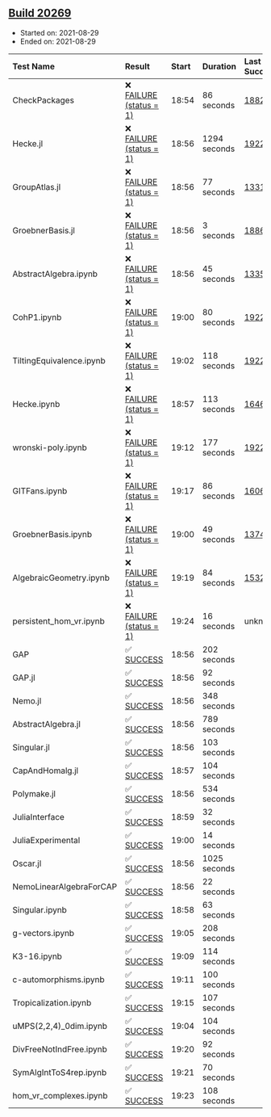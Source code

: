 ## [Build 20269](https://oscarci.mathematik.uni-kl.de/job/oscar/20269/)

* Started on: 2021-08-29
* Ended on: 2021-08-29

| Test Name    | Result | Start | Duration | Last Success | First Failure |
|:-------------|:-------|:------|:---------|:-------------|:--------------|
| CheckPackages | ❌ [FAILURE (status = 1)](https://oscarci.mathematik.uni-kl.de/job/oscar/20269/artifact/logs/build-20269/CheckPackages.log) | 18:54 | 86 seconds | [18822](https://oscarci.mathematik.uni-kl.de/job/oscar/18822/) | [18823](https://oscarci.mathematik.uni-kl.de/job/oscar/18823/) |
| Hecke.jl | ❌ [FAILURE (status = 1)](https://oscarci.mathematik.uni-kl.de/job/oscar/20269/artifact/logs/build-20269/Hecke.jl.log) | 18:56 | 1294 seconds | [19222](https://oscarci.mathematik.uni-kl.de/job/oscar/19222/) | [20152](https://oscarci.mathematik.uni-kl.de/job/oscar/20152/) |
| GroupAtlas.jl | ❌ [FAILURE (status = 1)](https://oscarci.mathematik.uni-kl.de/job/oscar/20269/artifact/logs/build-20269/GroupAtlas.jl.log) | 18:56 | 77 seconds | [13311](https://oscarci.mathematik.uni-kl.de/job/oscar/13311/) | [13312](https://oscarci.mathematik.uni-kl.de/job/oscar/13312/) |
| GroebnerBasis.jl | ❌ [FAILURE (status = 1)](https://oscarci.mathematik.uni-kl.de/job/oscar/20269/artifact/logs/build-20269/GroebnerBasis.jl.log) | 18:56 | 3 seconds | [18864](https://oscarci.mathematik.uni-kl.de/job/oscar/18864/) | [18865](https://oscarci.mathematik.uni-kl.de/job/oscar/18865/) |
| AbstractAlgebra.ipynb | ❌ [FAILURE (status = 1)](https://oscarci.mathematik.uni-kl.de/job/oscar/20269/artifact/logs/build-20269/AbstractAlgebra.ipynb.log) | 18:56 | 45 seconds | [13355](https://oscarci.mathematik.uni-kl.de/job/oscar/13355/) | [13356](https://oscarci.mathematik.uni-kl.de/job/oscar/13356/) |
| CohP1.ipynb | ❌ [FAILURE (status = 1)](https://oscarci.mathematik.uni-kl.de/job/oscar/20269/artifact/logs/build-20269/CohP1.ipynb.log) | 19:00 | 80 seconds | [19222](https://oscarci.mathematik.uni-kl.de/job/oscar/19222/) | [20152](https://oscarci.mathematik.uni-kl.de/job/oscar/20152/) |
| TiltingEquivalence.ipynb | ❌ [FAILURE (status = 1)](https://oscarci.mathematik.uni-kl.de/job/oscar/20269/artifact/logs/build-20269/TiltingEquivalence.ipynb.log) | 19:02 | 118 seconds | [19222](https://oscarci.mathematik.uni-kl.de/job/oscar/19222/) | [20152](https://oscarci.mathematik.uni-kl.de/job/oscar/20152/) |
| Hecke.ipynb | ❌ [FAILURE (status = 1)](https://oscarci.mathematik.uni-kl.de/job/oscar/20269/artifact/logs/build-20269/Hecke.ipynb.log) | 18:57 | 113 seconds | [16463](https://oscarci.mathematik.uni-kl.de/job/oscar/16463/) | [16464](https://oscarci.mathematik.uni-kl.de/job/oscar/16464/) |
| wronski-poly.ipynb | ❌ [FAILURE (status = 1)](https://oscarci.mathematik.uni-kl.de/job/oscar/20269/artifact/logs/build-20269/wronski-poly.ipynb.log) | 19:12 | 177 seconds | [19222](https://oscarci.mathematik.uni-kl.de/job/oscar/19222/) | [20152](https://oscarci.mathematik.uni-kl.de/job/oscar/20152/) |
| GITFans.ipynb | ❌ [FAILURE (status = 1)](https://oscarci.mathematik.uni-kl.de/job/oscar/20269/artifact/logs/build-20269/GITFans.ipynb.log) | 19:17 | 86 seconds | [16068](https://oscarci.mathematik.uni-kl.de/job/oscar/16068/) | [16069](https://oscarci.mathematik.uni-kl.de/job/oscar/16069/) |
| GroebnerBasis.ipynb | ❌ [FAILURE (status = 1)](https://oscarci.mathematik.uni-kl.de/job/oscar/20269/artifact/logs/build-20269/GroebnerBasis.ipynb.log) | 19:00 | 49 seconds | [13748](https://oscarci.mathematik.uni-kl.de/job/oscar/13748/) | [13749](https://oscarci.mathematik.uni-kl.de/job/oscar/13749/) |
| AlgebraicGeometry.ipynb | ❌ [FAILURE (status = 1)](https://oscarci.mathematik.uni-kl.de/job/oscar/20269/artifact/logs/build-20269/AlgebraicGeometry.ipynb.log) | 19:19 | 84 seconds | [15322](https://oscarci.mathematik.uni-kl.de/job/oscar/15322/) | [15323](https://oscarci.mathematik.uni-kl.de/job/oscar/15323/) |
| persistent_hom_vr.ipynb | ❌ [FAILURE (status = 1)](https://oscarci.mathematik.uni-kl.de/job/oscar/20269/artifact/logs/build-20269/persistent_hom_vr.ipynb.log) | 19:24 | 16 seconds | unknown | unknown |
| GAP | ✅ [SUCCESS](https://oscarci.mathematik.uni-kl.de/job/oscar/20269/artifact/logs/build-20269/GAP.log) | 18:56 | 202 seconds |  |  |
| GAP.jl | ✅ [SUCCESS](https://oscarci.mathematik.uni-kl.de/job/oscar/20269/artifact/logs/build-20269/GAP.jl.log) | 18:56 | 92 seconds |  |  |
| Nemo.jl | ✅ [SUCCESS](https://oscarci.mathematik.uni-kl.de/job/oscar/20269/artifact/logs/build-20269/Nemo.jl.log) | 18:56 | 348 seconds |  |  |
| AbstractAlgebra.jl | ✅ [SUCCESS](https://oscarci.mathematik.uni-kl.de/job/oscar/20269/artifact/logs/build-20269/AbstractAlgebra.jl.log) | 18:56 | 789 seconds |  |  |
| Singular.jl | ✅ [SUCCESS](https://oscarci.mathematik.uni-kl.de/job/oscar/20269/artifact/logs/build-20269/Singular.jl.log) | 18:56 | 103 seconds |  |  |
| CapAndHomalg.jl | ✅ [SUCCESS](https://oscarci.mathematik.uni-kl.de/job/oscar/20269/artifact/logs/build-20269/CapAndHomalg.jl.log) | 18:57 | 104 seconds |  |  |
| Polymake.jl | ✅ [SUCCESS](https://oscarci.mathematik.uni-kl.de/job/oscar/20269/artifact/logs/build-20269/Polymake.jl.log) | 18:56 | 534 seconds |  |  |
| JuliaInterface | ✅ [SUCCESS](https://oscarci.mathematik.uni-kl.de/job/oscar/20269/artifact/logs/build-20269/JuliaInterface.log) | 18:59 | 32 seconds |  |  |
| JuliaExperimental | ✅ [SUCCESS](https://oscarci.mathematik.uni-kl.de/job/oscar/20269/artifact/logs/build-20269/JuliaExperimental.log) | 19:00 | 14 seconds |  |  |
| Oscar.jl | ✅ [SUCCESS](https://oscarci.mathematik.uni-kl.de/job/oscar/20269/artifact/logs/build-20269/Oscar.jl.log) | 18:56 | 1025 seconds |  |  |
| NemoLinearAlgebraForCAP | ✅ [SUCCESS](https://oscarci.mathematik.uni-kl.de/job/oscar/20269/artifact/logs/build-20269/NemoLinearAlgebraForCAP.log) | 18:56 | 22 seconds |  |  |
| Singular.ipynb | ✅ [SUCCESS](https://oscarci.mathematik.uni-kl.de/job/oscar/20269/artifact/logs/build-20269/Singular.ipynb.log) | 18:58 | 63 seconds |  |  |
| g-vectors.ipynb | ✅ [SUCCESS](https://oscarci.mathematik.uni-kl.de/job/oscar/20269/artifact/logs/build-20269/g-vectors.ipynb.log) | 19:05 | 208 seconds |  |  |
| K3-16.ipynb | ✅ [SUCCESS](https://oscarci.mathematik.uni-kl.de/job/oscar/20269/artifact/logs/build-20269/K3-16.ipynb.log) | 19:09 | 114 seconds |  |  |
| c-automorphisms.ipynb | ✅ [SUCCESS](https://oscarci.mathematik.uni-kl.de/job/oscar/20269/artifact/logs/build-20269/c-automorphisms.ipynb.log) | 19:11 | 100 seconds |  |  |
| Tropicalization.ipynb | ✅ [SUCCESS](https://oscarci.mathematik.uni-kl.de/job/oscar/20269/artifact/logs/build-20269/Tropicalization.ipynb.log) | 19:15 | 107 seconds |  |  |
| uMPS(2,2,4)_0dim.ipynb | ✅ [SUCCESS](https://oscarci.mathematik.uni-kl.de/job/oscar/20269/artifact/logs/build-20269/uMPS-2-2-4-_0dim.ipynb.log) | 19:04 | 104 seconds |  |  |
| DivFreeNotIndFree.ipynb | ✅ [SUCCESS](https://oscarci.mathematik.uni-kl.de/job/oscar/20269/artifact/logs/build-20269/DivFreeNotIndFree.ipynb.log) | 19:20 | 92 seconds |  |  |
| SymAlgIntToS4rep.ipynb | ✅ [SUCCESS](https://oscarci.mathematik.uni-kl.de/job/oscar/20269/artifact/logs/build-20269/SymAlgIntToS4rep.ipynb.log) | 19:21 | 70 seconds |  |  |
| hom_vr_complexes.ipynb | ✅ [SUCCESS](https://oscarci.mathematik.uni-kl.de/job/oscar/20269/artifact/logs/build-20269/hom_vr_complexes.ipynb.log) | 19:23 | 108 seconds |  |  |

